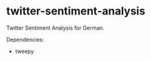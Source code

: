 twitter-sentiment-analysis
==========================

Twitter Sentiment Analysis for German.


Dependencies:
 - tweepy
